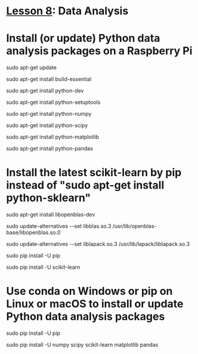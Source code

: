 # <a href="https://goo.gl/ibFiqR">Lesson 8</a>: Data Analysis

# Install (or update) Python data analysis packages on a Raspberry Pi

sudo apt-get update

sudo apt-get install build-essential

sudo apt-get install python-dev

sudo apt-get install python-setuptools

sudo apt-get install python-numpy

sudo apt-get install python-scipy

sudo apt-get install python-matplotlib

sudo apt-get install python-pandas

# Install the latest scikit-learn by pip instead of "sudo apt-get install python-sklearn"

sudo apt-get install libopenblas-dev

sudo update-alternatives --set libblas.so.3 /usr/lib/openblas-base/libopenblas.so.0

sudo update-alternatives --set liblapack.so.3 /usr/lib/lapack/liblapack.so.3

sudo pip install -U pip

sudo pip install -U scikit-learn

# Use conda on Windows or pip on Linux or macOS to install or update Python data analysis packages

sudo pip install -U pip 

sudo pip install -U numpy scipy scikit-learn matplotlib pandas
